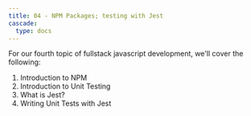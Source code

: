 ```yaml
---
title: 04 - NPM Packages; testing with Jest
cascade:
  type: docs
---
```


For our fourth topic of fullstack javascript development, we'll cover the following:
1. Introduction to NPM
1. Introduction to Unit Testing
1. What is Jest?
1. Writing Unit Tests with Jest